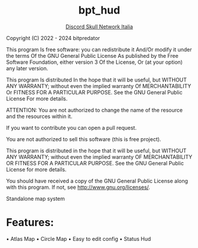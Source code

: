 <h1 align='center'>bpt_hud</a></h1>
<p align='center'><a href='https://discord.gg/Jrm2Z26ad3'>Discord Skull Network Italia</a>

Copyright (C) 2022 - 2024 bitpredator

This program Is free software: you can redistribute it And/Or modify it under the terms Of the GNU General Public License As published by the Free Software Foundation, either version 3 Of the License, Or (at your option) any later version.

This program Is distributed In the hope that it will be useful, but WITHOUT ANY WARRANTY; without even the implied warranty Of MERCHANTABILITY Or FITNESS FOR A PARTICULAR PURPOSE. See the GNU General Public License For more details.

ATTENTION:
You are not authorized to change the name of the resource and the resources within it.

If you want to contribute you can open a pull request.

You are not authorized to sell this software (this is free project).

This program is distributed in the hope that it will be useful, but WITHOUT ANY WARRANTY; without even the implied warranty OF MERCHANTABILITY OR FITNESS FOR A PARTICULAR PURPOSE. See the GNU General Public License for more details.

You should have received a copy of the GNU General Public License along with this program. If not, see http://www.gnu.org/licenses/.
 
Standalone map system
# Features:
  • Atlas Map
  • Circle Map
  • Easy to edit config
  • Status Hud 
